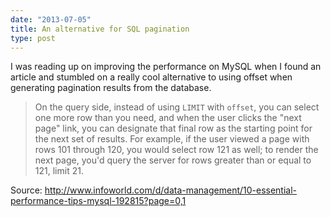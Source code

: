 ```yaml
---
date: "2013-07-05"
title: An alternative for SQL pagination
type: post
---
```


I was reading up on improving the performance on MySQL when I found an article and stumbled on a really cool alternative to using offset when generating pagination results from the database.

> On the query side, instead of using `LIMIT` with `offset`, you can select one more row than you need, and when the user clicks the "next page" link, you can designate that final row as the starting point for the next set of results. For example, if the user viewed a page with rows 101 through 120, you would select row 121 as well; to render the next page, you'd query the server for rows greater than or equal to 121, limit 21.

Source: <http://www.infoworld.com/d/data-management/10-essential-performance-tips-mysql-192815?page=0,1>
